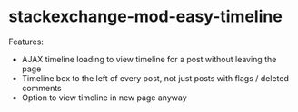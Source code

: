 # stackexchange-mod-easy-timeline

Features:

- AJAX timeline loading to view timeline for a post without leaving the page
- Timeline box to the left of every post, not just posts with flags / deleted comments
- Option to view timeline in new page anyway
